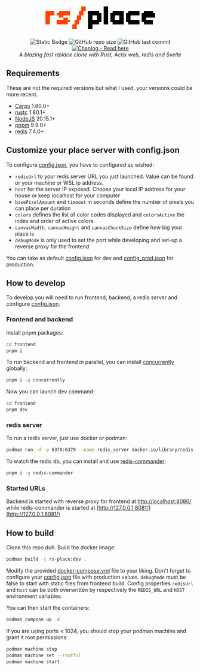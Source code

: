 <div align="center">
    <h1><img src="frontend/src/assets/logo-text.png" height="60" alt="rs/place"></h1>
    <img alt="Static Badge" src="https://img.shields.io/badge/Made_with-Rust-orange?style=flat-square">
    <img alt="GitHub repo size" src="https://img.shields.io/github/languages/code-size/therolffr/rs-place?label=Code%20size&style=flat-square&link=%22https%3A%2F%2Fgithub.com%2FTheRolfFR%2Frs-place">
    <img alt="GitHub last commit" src="https://img.shields.io/github/last-commit/therolffr/rs-place?label=Last%20commit&style=flat-square">
    <a  href="https://github.com/TheRolfFR/rs-place/blob/main/CHANGELOG.md">
        <img alt="Chanlog - Read here" src="https://img.shields.io/badge/Changelog-Read_here-blue?style=flat-square&link=https%3A%2F%2Fgithub.com%2FTheRolfFR%2Frs-place%2Fblob%2Fmain%2FCHANGELOG.md">
    </a>
    <br>
    <em>A blazing fast r/place clone with Rust, Actix web, redis and Svelte</em>
</div>

## Requirements

These are not the required versions but what I used, your versions could be more recent.

- [Cargo](https://doc.rust-lang.org/cargo/) 1.80.0+
- [rustc](https://www.rust-lang.org/) 1.80.1+
- [NodeJS](https://nodejs.org/) 20.15.1+
- [pnpm](https://pnpm.io/) 9.9.0+
- [redis](https://redis.io/) 7.4.0+

## Customize your place server with config.json

To configure [config.json](./config.json), you have to configured as wished:

- ``redisUrl`` to your redis server URL you just launched. Value can be found or your machine or WSL ip address.
- ``host`` for the server IP exposed. Choose your local IP address for your house or keep localhost for your computer
- ``basePixelAmount`` and ``timeout`` in seconds define the number of pixels you can place per duration
- ``colors`` defines the list of color codes displayed and ``colorsActive`` the index and order of active colors
- ``canvasWidth``, ``canvasHeight`` and ``canvasChunkSize`` define how big your place is
- ``debugMode`` is only used to set the port while developing and set-up a reverse proxy for the frontend

You can take as default [config.json](./config.json) for dev and [config_prod.json](./config_prod.json) for production.

## How to develop

To develop you will need to run frontend, backend, a redis server and configure [config.json](./config.json).

### Frontend and backend

Install pnpm packages:

```sh
cd frontend
pnpm i
```

To run backend and frontend in parallel, you can install [concurrently](https://www.npmjs.com/package/concurrently) globally:

```sh
pnpm i -g concurrently
```

Now you can launch dev command:

```sh
cd frontend
pnpm dev
```

### redis server

To run a redis server, just use docker or podman:

```sh
podman run -d -p 6379:6379 --name redis_server docker.io/library/redis:7-alpine
```

To watch the redis db, you can install and use [redis-commander](https://www.npmjs.com/package/redis-commander):

```sh
pnpm i -g redis-commander
```

### Started URLs

Backend is started with reverse proxy for frontend at [http://localhost:8080/](http://localhost:8080/) while redis-commander is started at [http://127.0.0.1:8081/](http://127.0.0.1:8081/)

## How to build

Clone this repo duh. Build the docker image:

```sh
podman build -t rs-place:dev .
```

Modify the provided [docker-compose.yml](./docker-compose.yml) file to your liking. Don't forget to configure your [config.json](./config_prod.json) file with production values. ``debugMode`` must be false to start with static files from frontend build. Config properties ``redisUrl`` and ``host`` can be both overwritten by respectively the ``REDIS_URL`` and ``HOST`` environment variables.

You can then start the containers:

```sh
podman compose up -d
```

If you are using ports < 1024, you should stop your podman machine and grant it root permissions:

```sh
podman machine stop
podman machine set --rootful
podman machine start
```
